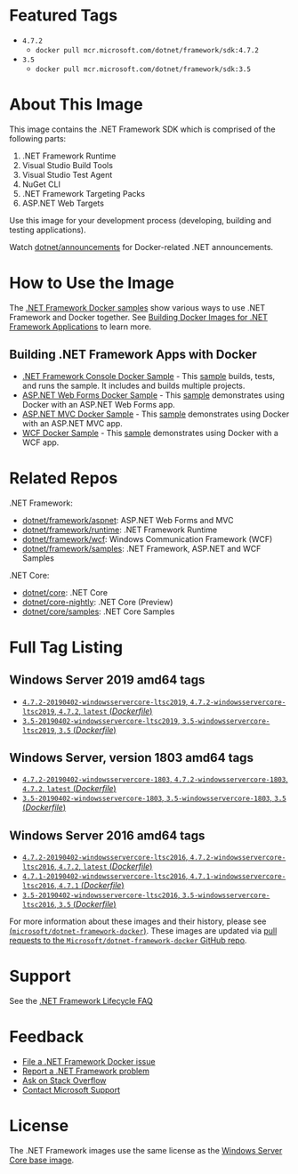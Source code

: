 # Featured Tags

* `4.7.2`
  * `docker pull mcr.microsoft.com/dotnet/framework/sdk:4.7.2`
* `3.5`
  * `docker pull mcr.microsoft.com/dotnet/framework/sdk:3.5`

# About This Image

This image contains the .NET Framework SDK which is comprised of the following parts:

1. .NET Framework Runtime
1. Visual Studio Build Tools
1. Visual Studio Test Agent
1. NuGet CLI
1. .NET Framework Targeting Packs
1. ASP.NET Web Targets

Use this image for your development process (developing, building and testing applications).

Watch [dotnet/announcements](https://github.com/dotnet/announcements/labels/Docker) for Docker-related .NET announcements.

# How to Use the Image

The [.NET Framework Docker samples](https://github.com/microsoft/dotnet-framework-docker/blob/master/samples/README.md) show various ways to use .NET Framework and Docker together.  See [Building Docker Images for .NET Framework Applications](https://docs.microsoft.com/dotnet/framework/docker/) to learn more.

## Building .NET Framework Apps with Docker

* [.NET Framework Console Docker Sample](dotnetapp/README.md) - This [sample](dotnetapp/Dockerfile) builds, tests, and runs the sample. It includes and builds multiple projects.
* [ASP.NET Web Forms Docker Sample](aspnetapp/README.md) - This [sample](aspnetapp/Dockerfile) demonstrates using Docker with an ASP.NET Web Forms app.
* [ASP.NET MVC Docker Sample](aspnetmvcapp/README.md) - This [sample](aspnetmvcapp/Dockerfile) demonstrates using Docker with an ASP.NET MVC app.
* [WCF Docker Sample](wcfapp/README.md) - This [sample](wcfapp/) demonstrates using Docker with a WCF app.

# Related Repos

.NET Framework:

* [dotnet/framework/aspnet](https://hub.docker.com/_/microsoft-dotnet-framework-aspnet/): ASP.NET Web Forms and MVC
* [dotnet/framework/runtime](https://hub.docker.com/_/microsoft-dotnet-framework-runtime/): .NET Framework Runtime
* [dotnet/framework/wcf](https://hub.docker.com/_/microsoft-dotnet-framework-wcf/): Windows Communication Framework (WCF)
* [dotnet/framework/samples](https://hub.docker.com/_/microsoft-dotnet-framework-samples/): .NET Framework, ASP.NET and WCF Samples

.NET Core:

* [dotnet/core](https://hub.docker.com/_/microsoft-dotnet-core/): .NET Core
* [dotnet/core-nightly](https://hub.docker.com/_/microsoft-dotnet-core-nightly/): .NET Core (Preview)
* [dotnet/core/samples](https://hub.docker.com/_/microsoft-dotnet-core-samples/): .NET Core Samples

# Full Tag Listing

## Windows Server 2019 amd64 tags

- [`4.7.2-20190402-windowsservercore-ltsc2019`, `4.7.2-windowsservercore-ltsc2019`, `4.7.2`, `latest` (*Dockerfile*)](https://github.com/Microsoft/dotnet-framework-docker/blob/master/4.7.2/sdk/windowsservercore-ltsc2019/Dockerfile)
- [`3.5-20190402-windowsservercore-ltsc2019`, `3.5-windowsservercore-ltsc2019`, `3.5` (*Dockerfile*)](https://github.com/Microsoft/dotnet-framework-docker/blob/master/3.5/sdk/windowsservercore-ltsc2019/Dockerfile)

## Windows Server, version 1803 amd64 tags

- [`4.7.2-20190402-windowsservercore-1803`, `4.7.2-windowsservercore-1803`, `4.7.2`, `latest` (*Dockerfile*)](https://github.com/Microsoft/dotnet-framework-docker/blob/master/4.7.2/sdk/windowsservercore-1803/Dockerfile)
- [`3.5-20190402-windowsservercore-1803`, `3.5-windowsservercore-1803`, `3.5` (*Dockerfile*)](https://github.com/Microsoft/dotnet-framework-docker/blob/master/3.5/sdk/windowsservercore-1803/Dockerfile)

## Windows Server 2016 amd64 tags

- [`4.7.2-20190402-windowsservercore-ltsc2016`, `4.7.2-windowsservercore-ltsc2016`, `4.7.2`, `latest` (*Dockerfile*)](https://github.com/Microsoft/dotnet-framework-docker/blob/master/4.7.2/sdk/windowsservercore-ltsc2016/Dockerfile)
- [`4.7.1-20190402-windowsservercore-ltsc2016`, `4.7.1-windowsservercore-ltsc2016`, `4.7.1` (*Dockerfile*)](https://github.com/Microsoft/dotnet-framework-docker/blob/master/4.7.1/sdk/windowsservercore-ltsc2016/Dockerfile)
- [`3.5-20190402-windowsservercore-ltsc2016`, `3.5-windowsservercore-ltsc2016`, `3.5` (*Dockerfile*)](https://github.com/Microsoft/dotnet-framework-docker/blob/master/3.5/sdk/windowsservercore-ltsc2016/Dockerfile)

For more information about these images and their history, please see [(`microsoft/dotnet-framework-docker`)](https://github.com/Microsoft/dotnet-framework-docker). These images are updated via [pull requests to the `Microsoft/dotnet-framework-docker` GitHub repo](https://github.com/Microsoft/dotnet-framework-docker/pulls).

# Support

See the [.NET Framework Lifecycle FAQ](https://support.microsoft.com/en-us/help/17455/lifecycle-faq-net-framework)

# Feedback

* [File a .NET Framework Docker issue](https://github.com/microsoft/dotnet-framework-docker/issues)
* [Report a .NET Framework problem](https://developercommunity.visualstudio.com/spaces/61/index.html)
* [Ask on Stack Overflow](https://stackoverflow.com/questions/tagged/.net)
* [Contact Microsoft Support](https://support.microsoft.com/contactus/)

# License

The .NET Framework images use the same license as the [Windows Server Core base image](https://hub.docker.com/_/microsoft-windows-servercore/).